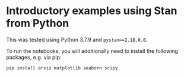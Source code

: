 # Introductory examples using Stan from Python

This was tested using Python 3.7.9 and `pystan==2.18.0.0`.

To run the notebooks, you will additionally need to install the following packages, e.g. via pip:

```
pip install arviz matplotlib seaborn scipy
```

